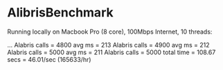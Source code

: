 # AlibrisBenchmark

Running locally on Macbook Pro (8 core), 100Mbps Internet, 10 threads:

...
Alabris calls = 4800 avg ms = 213
Alabris calls = 4900 avg ms = 212
Alabris calls = 5000 avg ms = 211
Alabris calls = 5000 total time = 108.67 secs = 46.01/sec (165633/hr)


